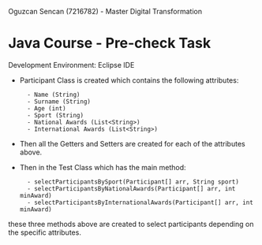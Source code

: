Oguzcan Sencan (7216782) - Master Digital Transformation


# Java Course - Pre-check Task

Development Environment: Eclipse IDE

- Participant Class is created which contains the following attributes:
    
        - Name (String)
        - Surname (String)
        - Age (int)
        - Sport (String)
        - National Awards (List<String>)
        - International Awards (List<String>)

- Then all the Getters and Setters are created for each of the attributes above.

- Then in the Test Class which has the main method:

        - selectParticipantsBySport(Participant[] arr, String sport)
        - selectParticipantsByNationalAwards(Participant[] arr, int minAward)
        - selectParticipantsByInternationalAwards(Participant[] arr, int minAward)
  
these three methods above are created to select participants depending on the specific attributes.
